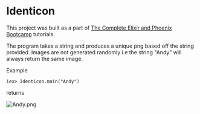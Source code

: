 # Identicon

This project was built as a part of [The Complete Elixir and Phoenix Bootcamp](https://www.udemy.com/the-complete-elixir-and-phoenix-bootcamp-and-tutorial) tutorials.

The program takes a string and produces a unique png based off the string provided. Images are not generated randomly i.e the string "Andy" will always return the same image.

Example

```
iex> Identicon.main("Andy")
```

returns 

![Andy.png](https://i.imgur.com/2vNeI9H.png)
